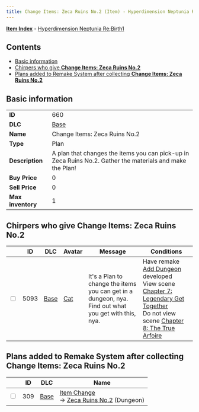 ```yaml
---
title: Change Items: Zeca Ruins No.2 (Item) - Hyperdimension Neptunia Re;Birth1
---
```


[**Item Index**](/neptunia/rb1/item/index.html) - [Hyperdimension Neptunia Re;Birth1](/neptunia/rb1)

## Contents

- [Basic information](#basic-information)
- [Chirpers who give **Change Items: Zeca Ruins No.2**](#chirpers-who-give-change-items-zeca-ruins-no2)
- [Plans added to Remake System after collecting **Change Items: Zeca Ruins No.2**](#plans-added-to-remake-system-after-collecting-change-items-zeca-ruins-no2)
## Basic information

|   |   |
| -- | -- |
| **ID** | 660 |
| **DLC** | [Base](/neptunia/rb1/dlc/1-base.html) |
| **Name** | Change Items: Zeca Ruins No.2 |
| **Type** | Plan |
| **Description** | A plan that changes the items you can pick-up in Zeca Ruins No.2. Gather the materials and make the Plan! |
| **Buy Price** | 0 |
| **Sell Price** | 0 |
| **Max inventory** | 1 |


## Chirpers who give **Change Items: Zeca Ruins No.2**

|    | ID | DLC | Avatar | Message | Conditions |
| -- | -- | --- | ------ | ------- | ---------- |
| <input type="checkbox" id="rb1-chirper-event-1-5093" class="trackbox" /> | 5093 | [Base](/neptunia/rb1/dlc/1-base.html) | [Cat](/neptunia/rb1/undefined/1-226-cat.html) | It's a Plan to change the items you can get in a dungeon, nya.<br />Find out what you get with this, nya. | Have remake [Add Dungeon](/neptunia/rb1/remake/1-223-add-dungeon.html) developed<br />View scene [Chapter 7: Legendary Get Together](/neptunia/rb1/scene/1-726-chapter-7-legendary-get-together.html)<br />Do not view scene [Chapter 8: The True Arfoire](/neptunia/rb1/scene/1-807-chapter-8-the-true-arfoire.html) |


## Plans added to Remake System after collecting **Change Items: Zeca Ruins No.2**

|    | ID | DLC | Name |
| -- | -- | --- | ---- |
| <input type="checkbox" id="rb1-remake-1-309" class="trackbox" /> | 309 | [Base](/neptunia/rb1/dlc/1-base.html) | [Item Change](/neptunia/rb1/remake/1-309-item-change.html)<br /> → [Zeca Ruins No.2](/neptunia/rb1/dungeon/1-120-zeca-ruins-no-2.html) (Dungeon) |

